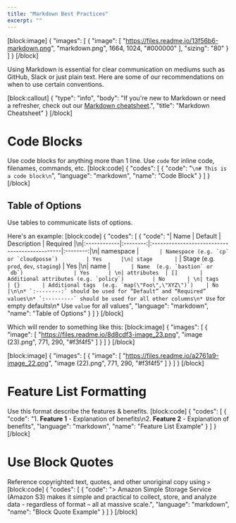```yaml
---
title: "Markdown Best Practices"
excerpt: ""
---
```

[block:image]
{
  "images": [
    {
      "image": [
        "https://files.readme.io/13f56b6-markdown.png",
        "markdown.png",
        1664,
        1024,
        "#000000"
      ],
      "sizing": "80"
    }
  ]
}
[/block]

Using Markdown is essential for clear communication on mediums such as GitHub, Slack or just plain text. Here are some of our recommendations on when to use certain conventions.


[block:callout]
{
  "type": "info",
  "body": "If you're new to Markdown or need a refresher, check out our [Markdown cheatsheet](doc:markdown).",
  "title": "Markdown Cheatsheet"
}
[/block]
# Code Blocks

Use code blocks for anything more than 1 line. Use `code` for inline code, filenames, commands, etc.
[block:code]
{
  "codes": [
    {
      "code": "```\n# This is a code block\n```",
      "language": "markdown",
      "name": "Code Block"
    }
  ]
}
[/block]

## Table of Options

Use tables to communicate lists of options. 
 
Here's an example:
[block:code]
{
  "codes": [
    {
      "code": "|  Name       |  Default |  Description                                  | Required |\n|:------------|:--------:|:----------------------------------------------|:--------:|\n| namespace   | ``       | Namespace (e.g. `cp` or `cloudposse`)         | Yes      |\n| stage       | ``       | Stage (e.g. `prod`, `dev`, `staging`)         | Yes      |\n| name        | ``       | Name  (e.g. `bastion` or `db`)                | Yes      | \n| attributes  | []       | Additional attributes (e.g. `policy`)         | No       | \n| tags        | {}       | Additional tags  (e.g. `map(\"Foo\",\"XYZ\")`)    | No       |\n\n* `:--------:` should be used for “Default” and “Required” values\n* `:---------` should be used for all other columns\n* Use `` for empty defaults\n* Use `value` for all values",
      "language": "markdown",
      "name": "Table of Options"
    }
  ]
}
[/block]

Which will render to something like this:
[block:image]
{
  "images": [
    {
      "image": [
        "https://files.readme.io/8d8cdf3-image_23.png",
        "image (23).png",
        771,
        290,
        "#f3f4f5"
      ]
    }
  ]
}
[/block]

[block:image]
{
  "images": [
    {
      "image": [
        "https://files.readme.io/a2761a9-image_22.png",
        "image (22).png",
        771,
        290,
        "#f3f4f5"
      ]
    }
  ]
}
[/block]
# Feature List Formatting

Use this format describe the features & benefits.
[block:code]
{
  "codes": [
    {
      "code": "1. **Feature 1** - Explanation of benefits\n2. **Feature 2** - Explanation of benefits",
      "language": "markdown",
      "name": "Feature List Example"
    }
  ]
}
[/block]
# Use Block Quotes

Reference copyrighted text, quotes, and other unoriginal copy using `>`
[block:code]
{
  "codes": [
    {
      "code": "> Amazon Simple Storage Service (Amazon S3) makes it simple and practical to collect, store, and analyze data - regardless of format – all at massive scale.",
      "language": "markdown",
      "name": "Block Quote Example"
    }
  ]
}
[/block]